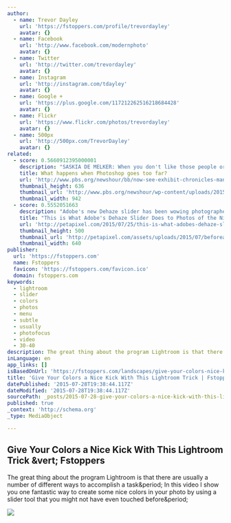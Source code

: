 ```yaml
---
author:
  - name: Trevor Dayley
    url: 'https://fstoppers.com/profile/trevordayley'
    avatar: {}
  - name: Facebook
    url: 'http://www.facebook.com/modernphoto'
    avatar: {}
  - name: Twitter
    url: 'http://twitter.com/trevordayley'
    avatar: {}
  - name: Instagram
    url: 'http://instagram.com/tdayley'
    avatar: {}
  - name: Google +
    url: 'https://plus.google.com/117212262516218684428'
    avatar: {}
  - name: Flickr
    url: 'https://www.flickr.com/photos/trevordayley'
    avatar: {}
  - name: 500px
    url: 'http://500px.com/TrevorDayley'
    avatar: {}
related:
  - score: 0.5660912395000001
    description: "SASKIA DE MELKER: ​When you don't like those people or objects in the background, you just remove them. Using a filter, after the snap, to make a regular photo look vintage, is as easy as a mouse click. So is removing a light post that seems to be shooting out of someone's head by using photoshop."
    title: What happens when Photoshop goes too far?
    url: 'http://www.pbs.org/newshour/bb/now-see-exhibit-chronicles-manipulated-news-photos/'
    thumbnail_height: 636
    thumbnail_url: 'http://www.pbs.org/newshour/wp-content/uploads/2015/07/Screen-Shot-2015-07-26-at-2.21.20-PM.png'
    thumbnail_width: 942
  - score: 0.5552051663
    description: "Adobe's new Dehaze slider has been wowing photographers since it was launched for Lightroom and Adobe Camera RAW last month. We've seen what it can do for haze, rainy days, and blizzards, but there's yet another interesting application: enhancing photos of the starry night sky."
    title: "This is What Adobe's Dehaze Slider Does to Photos of the Night Sky"
    url: 'http://petapixel.com/2015/07/25/this-is-what-adobes-dehaze-slider-does-to-photos-of-the-night-sky/'
    thumbnail_height: 500
    thumbnail_url: 'http://petapixel.com/assets/uploads/2015/07/beforeafter2.jpg'
    thumbnail_width: 640
publisher:
  url: 'https://fstoppers.com'
  name: Fstoppers
  favicon: 'https://fstoppers.com/favicon.ico'
  domain: fstoppers.com
keywords:
  - lightroom
  - slider
  - colors
  - photos
  - menu
  - subtle
  - usually
  - photofocus
  - video
  - 30-40
description: The great thing about the program Lightroom is that there are usually a number of different ways to accomplish a task. In this video I show you one fantastic way to create some nice colors in your photo by using a slider tool that you might not have even touched before.
inLanguage: en
app_links: []
isBasedOnUrl: 'https://fstoppers.com/landscapes/give-your-colors-nice-kick-lightroom-trick-38646'
title: 'Give Your Colors a Nice Kick With This Lightroom Trick | Fstoppers'
datePublished: '2015-07-28T19:38:44.117Z'
dateModified: '2015-07-28T19:38:44.117Z'
sourcePath: _posts/2015-07-28-give-your-colors-a-nice-kick-with-this-lightroom-trick-or-fst.md
published: true
_context: 'http://schema.org'
_type: MediaObject

---
```

<article style=""><h1>Give Your Colors a Nice Kick With This Lightroom Trick &amp;vert; Fstoppers</h1><p>The great thing about the program Lightroom is that there are usually a number of different ways to accomplish a task&amp;period; In this video I show you one fantastic way to create some nice colors in your photo by using a slider tool that you might not have even touched before&amp;period;</p><img src="https://d1w5usc88actyi.cloudfront.net/styles/full/s3/media/2014/09/screen_shot_2014-09-25_at_3.07.23_pm.png" /></article>